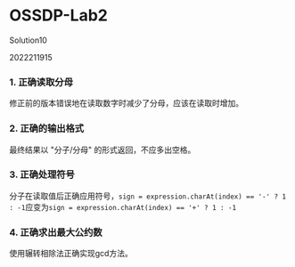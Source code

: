 # OSSDP-Lab2

Solution10

2022211915

### 1. 正确读取分母
修正前的版本错误地在读取数字时减少了分母，应该在读取时增加。

### 2. 正确的输出格式
最终结果以 "分子/分母" 的形式返回，不应多出空格。

### 3. 正确处理符号
分子在读取值后正确应用符号，`sign = expression.charAt(index) == '-' ? 1 : -1`应变为`sign = expression.charAt(index) == '+' ? 1 : -1`

### 4. 正确求出最大公约数
使用辗转相除法正确实现gcd方法。